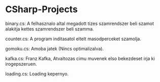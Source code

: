 # CSharp-Projects

binary.cs:
A felhasznalo altal megadott tizes szamrendszer beli szamot alakitja kettes szamrendszer beli szamma.

counter.cs:
A program inditasatol eltelt masodperceket szamolja.

gomoku.cs:
Amoba jatek (Nincs optimalizalva).

kafka.cs:
Franz Kafka, Atvaltozas cimu muvenek elso bekezdeset irja ki irogepszeruen.

loading.cs:
Loading kepernyo.
